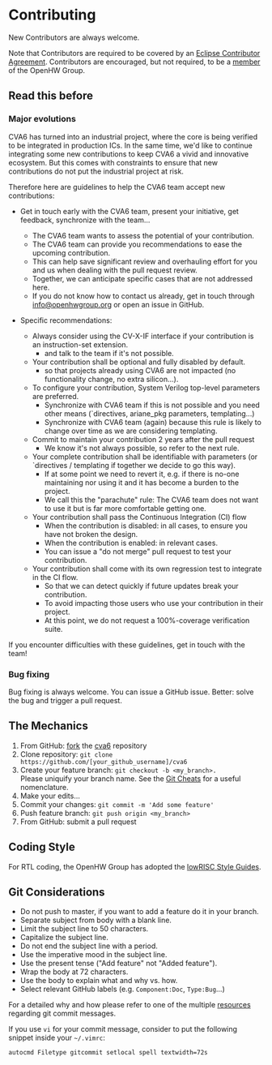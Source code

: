# Contributing
New Contributors are always welcome.

Note that Contributors are required to be covered by an [Eclipse Contributor Agreement](https://www.eclipse.org/legal/ECA.php).
Contributors are encouraged, but not required, to be a [member](https://www.openhwgroup.org/membership/) of the OpenHW Group.

## Read this before

### Major evolutions

CVA6 has turned into an industrial project, where the core is being verified to be integrated in production ICs.
In the same time, we'd like to continue integrating some new contributions to keep CVA6 a vivid and innovative ecosystem.
But this comes with constraints to ensure that new contributions do not put the industrial project at risk.

Therefore here are guidelines to help the CVA6 team accept new contributions:

- Get in touch early with the CVA6 team, present your initiative, get feedback, synchronize with the team...
    * The CVA6 team wants to assess the potential of your contribution.
    * The CVA6 team can provide you recommendations to ease the upcoming contribution.
    * This can help save significant review and overhauling effort for you and us when dealing with the pull request review.
    * Together, we can anticipate specific cases that are not addressed here.
    * If you do not know how to contact us already, get in touch through info@openhwgroup.org or open an issue in GitHub.
    
- Specific recommendations:
    * Always consider using the CV-X-IF interface if your contribution is an instruction-set extension.
        - and talk to the team if it's not possible.
    * Your contribution shall be optional and fully disabled by default.
        - so that projects already using CVA6 are not impacted (no functionality change, no extra silicon...).
    * To configure your contribution, System Verilog top-level parameters are preferred.
        - Synchronize with CVA6 team if this is not possible and you need other means (`directives, ariane_pkg parameters, templating...)
        - Synchronize with CVA6 team (again) because this rule is likely to change over time as we are considering templating.
    * Commit to maintain your contribution 2 years after the pull request
        - We know it's not always possible, so refer to the next rule.
    * Your complete contribution shall be identifiable with parameters (or `directives / templating if together we decide to go this way).
        - If at some point we need to revert it, e.g. if there is no-one maintaining nor using it and it has become a burden to the project.
        - We call this the "parachute" rule: The CVA6 team does not want to use it but is far more comfortable getting one.
    * Your contribution shall pass the Continuous Integration (CI) flow
        - When the contribution is disabled: in all cases, to ensure you have not broken the design.
        - When the contribution is enabled: in relevant cases.
        - You can issue a "do not merge" pull request to test your contribution.
    * Your contribution shall come with its own regression test to integrate in the CI flow.
        - So that we can detect quickly if future updates break your contribution.
        - To avoid impacting those users who use your contribution in their project.
        - At this point, we do not request a 100%-coverage verification suite.

If you encounter difficulties with these guidelines, get in touch with the team!

### Bug fixing

Bug fixing is always welcome. You can issue a GitHub issue. Better: solve the bug and trigger a pull request.

## The Mechanics
1. From GitHub: [fork](https://help.github.com/articles/fork-a-repo/) the [cva6](https://github.com/openhwgroup/cva6) repository
2. Clone repository: `git clone https://github.com/[your_github_username]/cva6`
3. Create your feature branch: `git checkout -b <my_branch>.`<br> Please uniquify your branch name.
See the [Git Cheats](https://github.com/openhwgroup/core-v-verif/blob/master/GitCheats.md) for a useful nomenclature.
4. Make your edits...
5. Commit your changes: `git commit -m 'Add some feature'`
6. Push feature branch: `git push origin <my_branch>`
7. From GitHub: submit a pull request

## Coding Style

For RTL coding, the OpenHW Group has adopted the [lowRISC Style Guides](https://github.com/lowRISC/style-guides/).

## Git Considerations

- Do not push to master, if you want to add a feature do it in your branch.
- Separate subject from body with a blank line.
- Limit the subject line to 50 characters.
- Capitalize the subject line.
- Do not end the subject line with a period.
- Use the imperative mood in the subject line.
- Use the present tense ("Add feature" not "Added feature").
- Wrap the body at 72 characters.
- Use the body to explain what and why vs. how.
- Select relevant GitHub labels (e.g. ``Component:Doc``, ``Type:Bug``...)

For a detailed why and how please refer to one of the multiple [resources](https://chris.beams.io/posts/git-commit/) regarding git commit messages.

If you use `vi` for your commit message, consider to put the following snippet inside your `~/.vimrc`:

```
autocmd Filetype gitcommit setlocal spell textwidth=72s
```
